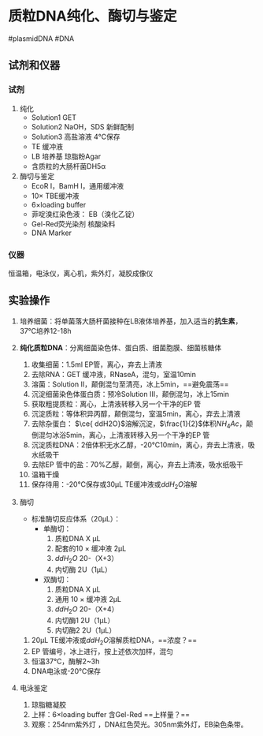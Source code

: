 # 质粒DNA纯化、酶切与鉴定

#plasmidDNA #DNA

## 试剂和仪器

### 试剂

1.  纯化
    -   Solution1 GET
    -   Solution2 NaOH，SDS 新鲜配制
    -   Solution3 高盐溶液 4℃保存
    -   TE 缓冲液
    -   LB 培养基 琼脂粉Agar
    -   含质粒的大肠杆菌DH5α
2.  酶切与鉴定
    -   EcoR Ⅰ，BamH Ⅰ，通用缓冲液
    -   10× TBE缓冲液
    -   6×loading buffer
    -   菲啶溴红染色液： EB（溴化乙锭）
    -   Gel-Red荧光染剂 核酸染料
    -   DNA Marker

### 仪器

恒温箱，电泳仪，离心机，紫外灯，凝胶成像仪

## 实验操作

1.  培养细菌：将单菌落大肠杆菌接种在LB液体培养基，加入适当的**抗生素**，37℃培养12-18h

2.  **纯化质粒DNA**：分离细菌染色体、蛋白质、细菌胞膜、细菌核糖体

    1.  收集细菌：1.5ml EP管，离心，弃去上清液
    2.  去除RNA：GET 缓冲液，RNaseA，混匀，室温10min
    3.  溶菌：Solution Ⅱ，颠倒混匀至清亮，冰上5min，==避免震荡==
    4.  沉淀细菌染色体蛋白质：预冷Solution Ⅲ，颠倒混匀，冰上15min
    5.  获取粗提质粒：离心，上清液转移入另一个干净的EP 管
    6.  沉淀质粒：等体积异丙醇，颠倒混匀，室温5min，离心，弃去上清液
    7.  去除杂蛋白：  $\ce{ ddH2O}$溶解沉淀，$\frac{1}{2}$体积$NH_4Ac$，颠倒混匀冰浴5min，离心，上清液转移入另一个干净的EP 管
    8.  沉淀质粒DNA：2倍体积无水乙醇，-20℃10min，离心，弃去上清液，吸水纸吸干
    9.  去除EP 管中的盐：70%乙醇，颠倒，离心，弃去上清液，吸水纸吸干
    10. 温箱干燥
    11. 保存待用：-20℃保存或30μL TE缓冲液或$ddH_2O$溶解

3.  酶切

    -   标准酶切反应体系（20μL）：
        -   单酶切：
            1.  质粒DNA X μL
            2.  配套的10 × 缓冲液 2μL
            3.  $ddH_2O$ 20-（X+3）
            4.  内切酶 2U（1μL）
        -   双酶切：
            1.  质粒DNA X μL
            2.  通用 10 × 缓冲液 2μL
            3.  $ddH_2O$ 20-（X+4）
            4.  内切酶1 2U（1μL）
            5.  内切酶2 2U（1μL）

    1.  20μL TE缓冲液或$ddH_2O$溶解质粒DNA，==浓度？==
    2.  EP 管编号，冰上进行，按上述依次加样，混匀
    3.  恒温37℃，酶解2\~3h
    4.  DNA电泳或-20℃保存

4.  电泳鉴定

    1.  琼脂糖凝胶
    2.  上样：6×loading buffer 含Gel-Red ==上样量？==
    3.  观察：254nm紫外灯 ，DNA红色荧光。305nm紫外灯，EB染色条带。
